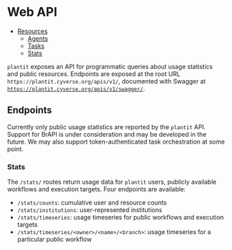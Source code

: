 # Web API

<!-- START doctoc generated TOC please keep comment here to allow auto update -->
<!-- DON'T EDIT THIS SECTION, INSTEAD RE-RUN doctoc TO UPDATE -->


- [Resources](#resources)
  - [Agents](#agents)
  - [Tasks](#tasks)
  - [Stats](#stats)

<!-- END doctoc generated TOC please keep comment here to allow auto update -->

`plantit` exposes an API for programmatic queries about usage statistics and public resources. Endpoints are exposed at the root URL `https://plantit.cyverse.org/apis/v1/`, documented with Swagger at [`https://plantit.cyverse.org/apis/v1/swagger/`](https://plantit.cyverse.org/apis/v1/swagger/).

## Endpoints

Currently only public usage statistics are reported by the `plantit` API. Support for BrAPI is under consideration and may be developed in the future. We may also support token-authenticated task orchestration at some point.

### Stats

The `/stats/` routes return usage data for `plantit` users, publicly available workflows and execution targets. Four endpoints are available:

- `/stats/counts`: cumulative user and resource counts
- `/stats/institutions`: user-represented institutions
- `/stats/timeseries`: usage timeseries for public workflows and execution targets
- `/stats/timeseries/<owner>/<name>/<branch>`: usage timeseries for a particular public workflow

